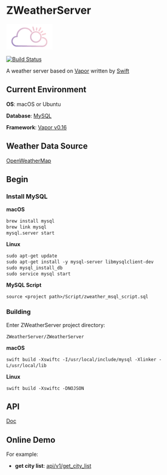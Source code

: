 # ZWeatherServer

![Logo](Logo.png)

[![Build Status](https://travis-ci.org/CaryZheng/ZWeatherServer.svg?branch=master)](https://travis-ci.org/CaryZheng/ZWeatherServer)

A weather server based on [Vapor](https://github.com/qutheory/vapor) written by [Swift](https://github.com/apple/swift)

## Current Environment

**OS**: macOS or Ubuntu

**Database**: [MySQL](https://www.mysql.com)

**Framework**: [Vapor v0.16](https://github.com/qutheory/vapor)

## Weather Data Source

[OpenWeatherMap](http://openweathermap.org/api)

## Begin

### Install MySQL

**macOS**

```
brew install mysql
brew link mysql
mysql.server start
```

**Linux**

```
sudo apt-get update
sudo apt-get install -y mysql-server libmysqlclient-dev
sudo mysql_install_db
sudo service mysql start
```

**MySQL Script**

```
source <project path>/Script/zweather_msql_script.sql
```


### Building

Enter ZWeatherServer project directory:
```
ZWeatherServer/ZWeatherServer
```

**macOS**

```
swift build -Xswiftc -I/usr/local/include/mysql -Xlinker -L/usr/local/lib
```

**Linux**

```
swift build -Xswiftc -DNOJSON
```


## API

[Doc](Doc/README.md)

## Online Demo

For example:

* **get city list**: [api/v1/get_city_list](http://120.24.195.198/api/v1/get_city_list)
